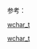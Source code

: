 参考：

[wchar_t](https://baike.baidu.com/item/wchar_t/8562830?fr=aladdin)

[wchar_t](https://blog.csdn.net/weixin_40332490/article/details/105094577)


